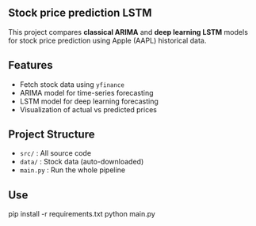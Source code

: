 ## Stock price prediction LSTM

This project compares **classical ARIMA** and **deep learning LSTM** models for stock price prediction using Apple (AAPL) historical data.

## Features
- Fetch stock data using `yfinance`
- ARIMA model for time-series forecasting
- LSTM model for deep learning forecasting
- Visualization of actual vs predicted prices

## Project Structure
- `src/` : All source code
- `data/` : Stock data (auto-downloaded)
- `main.py` : Run the whole pipeline

## Use
pip install -r requirements.txt
python main.py
